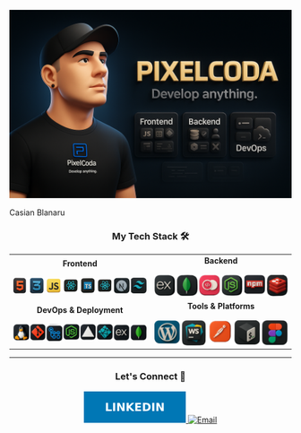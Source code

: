 
<!-- ====================
     GitHub Profile Banner
==================== -->
<p align="center">
  <img 
    src="./assets/casianus.png" 
    alt="Casian Blanaru | GitHub Profile Banner" 
  />
</p>
Casian Blanaru 
<!-- ====================
     Tech Stack & Toolsxx
==================== -->
<h3 align="center">My Tech Stack 🛠️</h3>
<table align="center" style="width: 100%; max-width: 1200px;">
  <tr>
    <td align="center" style="width: 50%;">
      <strong>Frontend</strong><br/><br/>
      <img src="./assets/icons/frontend.png" alt="Frontend Stack" style="width: 100%; max-width: 560px;"/>
    </td>
    <td align="center" style="width: 50%;">
      <strong>Backend</strong><br/><br/>
      <img src="./assets/icons/backend.png" alt="Backend Stack" style="width: 100%; max-width: 560px;"/ >
    </td>
  </tr>
  <tr>
    <td align="center" style="width: 50%;">
      <strong>DevOps & Deployment</strong><br/><br/>
      <img src="./assets/icons/devops.png" alt="DevOps Stack"  style="width: 100%; max-width: 560px;"/>
    </td>
    <td align="center" style="width: 50%;">
      <strong>Tools & Platforms</strong><br/><br/>
      <img src="./assets/icons/tools.png" alt="Tools & Platforms"  style="width: 100%; max-width: 560px;" />
    </td>
  </tr>
</table>
<hr/>

<!-- ====================
     Connect With Me
==================== -->
<h3 align="center">Let's Connect 🔗</h3>
<p align="center">
  <a href="hxhttps://de.linkedin.com/in/blanaru-casian-16698a66?original_referer=https%3A%2F%2Fwww.google.com%2F" target="_blank">
    <img src="./assets/icons/LinkedIn-0077B5.svg" alt="LinkedIn"/>
  </a>
  <a href="mailto:casianusdesign@me.com">
    <img src="https://img.shields.io/badge/Email-D14836?style=for-the-badge&logo=gmail&logoColor=white" alt="Email"/>
  </a>
</p>
